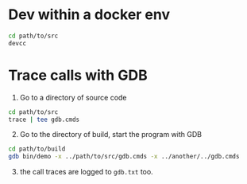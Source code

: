# Dev within a docker env
```sh
cd path/to/src
devcc
```

# Trace calls with GDB

1. Go to a directory of source code
```sh
cd path/to/src
trace | tee gdb.cmds
```
2. Go to the directory of build, start the program with GDB
```sh
cd path/to/build
gdb bin/demo -x ../path/to/src/gdb.cmds -x ../another/../gdb.cmds
```
3. the call traces are logged to `gdb.txt` too.
